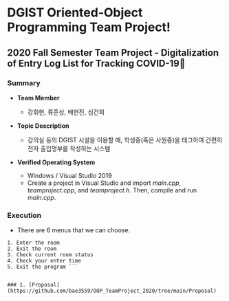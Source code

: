 # DGIST Oriented-Object Programming Team Project!
## 2020 Fall Semester Team Project - Digitalization of Entry Log List for Tracking COVID-19🦠

### Summary
- **Team Member**
  * 강휘현, 류준상, 배현진, 심건희
  
- **Topic Description**
  * 강의실 등의 DGIST 시설을 이용할 때, 학생증(혹은 사원증)을 태그하여 간편히 전자 출입명부를 작성하는 시스템

- **Verified Operating System**
  * Windows / Visual Studio 2019
  * Create a project in Visual Studio and import _main.cpp_, _teamproject.cpp_, and _teamproject.h_. Then, compile and run _main.cpp_.

### Execution
- There are 6 menus that we can choose.  
``` 0. Register the RFID Card
1. Enter the room
2. Exit the room
3. Check current room status
4. Check your enter time
5. Exit the program ```


### 1. [Proposal](https://github.com/bae3559/OOP_TeamProject_2020/tree/main/Proposal)

